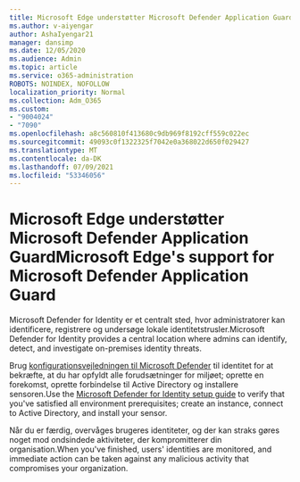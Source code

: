 ```yaml
---
title: Microsoft Edge understøtter Microsoft Defender Application Guard
ms.author: v-aiyengar
author: AshaIyengar21
manager: dansimp
ms.date: 12/05/2020
ms.audience: Admin
ms.topic: article
ms.service: o365-administration
ROBOTS: NOINDEX, NOFOLLOW
localization_priority: Normal
ms.collection: Adm_O365
ms.custom:
- "9004024"
- "7090"
ms.openlocfilehash: a8c560810f413680c9db969f8192cff559c022ec
ms.sourcegitcommit: 49093c0f1322325f7042e0a368022d650f029427
ms.translationtype: MT
ms.contentlocale: da-DK
ms.lasthandoff: 07/09/2021
ms.locfileid: "53346056"
---
```

# <a name="microsoft-edges-support-for-microsoft-defender-application-guard"></a><span data-ttu-id="91f2a-102">Microsoft Edge understøtter Microsoft Defender Application Guard</span><span class="sxs-lookup"><span data-stu-id="91f2a-102">Microsoft Edge's support for Microsoft Defender Application Guard</span></span>

<span data-ttu-id="91f2a-103">Microsoft Defender for Identity er et centralt sted, hvor administratorer kan identificere, registrere og undersøge lokale identitetstrusler.</span><span class="sxs-lookup"><span data-stu-id="91f2a-103">Microsoft Defender for Identity provides a central location where admins can identify, detect, and investigate on-premises identity threats.</span></span> 

<span data-ttu-id="91f2a-104">Brug [konfigurationsvejledningen til Microsoft Defender](https://admin.microsoft.com/AdminPortal/Home?#/modernonboarding/microsoftdefenderforidentitysetupguide) til identitet for at bekræfte, at du har opfyldt alle forudsætninger for miljøet; oprette en forekomst, oprette forbindelse til Active Directory og installere sensoren.</span><span class="sxs-lookup"><span data-stu-id="91f2a-104">Use the [‎Microsoft Defender for Identity‎ setup guide](https://admin.microsoft.com/AdminPortal/Home?#/modernonboarding/microsoftdefenderforidentitysetupguide) to verify that you've satisfied all environment prerequisites; create an instance, connect to Active Directory, and install your sensor.</span></span> 

<span data-ttu-id="91f2a-105">Når du er færdig, overvåges brugeres identiteter, og der kan straks gøres noget mod ondsindede aktiviteter, der kompromitterer din organisation.</span><span class="sxs-lookup"><span data-stu-id="91f2a-105">When you've finished, users' identities are monitored, and immediate action can be taken against any malicious activity that compromises your organization.</span></span>
